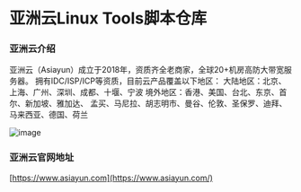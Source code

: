 # 亚洲云Linux Tools脚本仓库

### 亚洲云介绍

亚洲云（Asiayun）成立于2018年，资质齐全老商家，全球20+机房高防大带宽服务器。
拥有IDC/ISP/ICP等资质，目前云产品覆盖以下地区：
大陆地区：北京、上海、广州、深圳、成都、十堰、宁波
境外地区：香港、美国、台北、东京、首尔、新加坡、雅加达、
孟买、马尼拉、胡志明市、曼谷、伦敦、圣保罗、迪拜、
马来西亚、德国、荷兰

![image](https://github.com/BellaASMR1997/AsiaYun/assets/167728783/6f53d1e5-3a4f-4303-975f-0664b3eb1336)

### 亚洲云官网地址

[https://www.asiayun.com](https://www.asiayun.com/)
